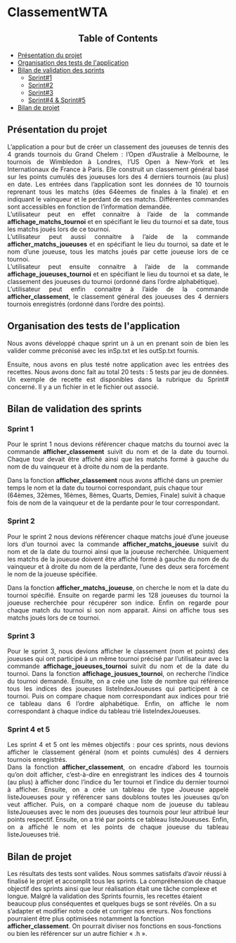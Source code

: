 
# ClassementWTA
## <center>Table of Contents </center>

* [Présentation du projet](#chapter1)
* [Organisation des tests de l'application](#chapter2)
* [Bilan de validation des sprints](#chapter3)
    * [Sprint#1](#section3_1)
    * [Sprint#2](#section3_2) 
    * [Sprint#3](#section3_3)
    * [Sprint#4 & Sprint#5](#section3_4)
* [Bilan de projet](#chapter4)

## Présentation du projet <a class="anchor" id="chapter1"></a>
<div align="justify">L’application a pour but de créer un classement des joueuses de tennis des 4 grands tournois du Grand Chelem : l’Open d’Australie à Melbourne, le tournois de Wimbledon à Londres, l’US Open à New-York et les Internationaux de France à Paris. Elle construit un classement général basé sur les points cumulés des joueuses lors des 4 derniers tournois (au plus) en date. Les entrées dans l’application sont les données de 10 tournois reprenant tous les matchs (des 64èemes de finales à la finale) et en indiquant le vainqueur et le perdant de ces matchs. Différentes commandes sont accessibles en fonction de l’information demandée.

<div align="justify">L’utilisateur peut en effet connaitre à l’aide de la commande <strong>affichage_matchs_tournoi</strong> et en spécifiant le lieu du tournoi et sa date, tous les matchs joués lors de ce tournoi.</div>

<div align="justify">L’utilisateur peut aussi connaitre à l’aide de la commande <strong>afficher_matchs_joueuses</strong> et en spécifiant le lieu du tournoi, sa date et le nom d’une joueuse, tous les matchs joués par cette joueuse lors de ce tournoi.</div>

<div align="justify">L’utilisateur peut ensuite connaitre à l’aide de la commande <strong>affichage_joueuses_tournoi</strong> et en spécifiant le lieu du tournoi et sa date, le classement des joueuses du tournoi (ordonné dans l’ordre alphabétique).</div>

<div align="justify">L’utilisateur peut enfin connaitre à l’aide de la commande <strong>afficher_classement</strong>, le classement général des joueuses des 4 derniers tournois enregistrés (ordonné dans l’ordre des points).</div>

## Organisation des tests de l'application <a class="anchor" id="chapter2"></a>
<div align="justify">Nous avons développé chaque sprint un à un en prenant soin de bien les valider comme préconisé avec les inSp.txt et les outSp.txt fournis.</div>

Ensuite, nous avons en plus testé notre application avec les entrées des recettes. Nous avons donc fait au total 20 tests : 5 tests par jeu de données. Un exemple de recette est disponibles dans la rubrique du Sprint# concerné. Il y a un fichier in et le fichier out associé.</div>

## Bilan de validation des sprints <a class="anchor" id="chapter3"></a>
### Sprint 1 <a class="anchor" id="section3_1"></a> 
<div align="justify">Pour le sprint 1 nous devions référencer chaque matchs du tournoi avec la commande <strong>afficher_classement</strong> suivit du nom et de la date du tournoi. Chaque tour devait être affiché ainsi que les matchs formé à gauche du nom de du vainqueur et à droite du nom de la perdante.  </div>

Dans la fonction <strong>afficher_classement</strong> nous avons affiché dans un premier temps le nom et la date du tournoi correspondant, puis chaque tour (64èmes, 32èmes, 16èmes, 8èmes, Quarts, Demies, Finale) suivit à chaque fois de nom de la vainqueur et de la perdante pour le tour correspondant.</div>

### Sprint 2 <a class="anchor" id="section3_2"></a> 
<div align="justify">Pour le sprint 2 nous devions référencer chaque matchs joué d’une joueuse lors d’un tournoi avec la commande <strong>afficher_matchs_joueuse</strong> suivit du nom et de la date du tournoi ainsi que la joueuse recherchée. Uniquement les matchs de la joueuse doivent être affiché formé à gauche du nom de du vainqueur et à droite du nom de la perdante, l’une des deux sera forcément le nom de la joueuse spécifiée.  

Dans la fonction <strong>afficher_matchs_joueuse</strong>, on cherche le nom et la date du tournoi spécifié. Ensuite on regarde parmi les 128 joueuses du tournoi la joueuse recherchée pour récupérer son indice. Enfin on regarde pour chaque match du tournoi si son nom apparait. Ainsi on affiche tous ses matchs joués lors de ce tournoi.</div>

### Sprint 3 <a class="anchor" id="section3_3"></a> 
<div align="justify">Pour le sprint 3, nous devions afficher le classement (nom et points) des joueuses qui ont participé à un même tournoi précisé par l’utilisateur avec la commande <strong>affichage_joueuses_tournoi</strong> suivit du nom et de la date du tournoi.
Dans la fonction <strong>affichage_jousues_tournoi</strong>, on recherche l’indice du tournoi demandé. Ensuite, on a crée une liste de nombre qui référence tous les indices des joueuses listeIndexJoueuses qui participent à ce tournoi. Puis on compare chaque nom correspondant aux indices pour trié ce tableau dans 6 l’ordre alphabétique. Enfin, on affiche le nom correspondant à chaque indice du tableau trié listeIndexJoueuses. </div>

### Sprint 4 et 5 <a class="anchor" id="section3_4"></a>
<div align="justify">Les sprint 4 et 5 ont les mêmes objectifs : pour ces sprints, nous devions afficher le classement général (nom et points cumulés) des 4 derniers tournois enregistrés.  </div>

<div align="justify">Dans la fonction <strong>afficher_classement</strong>, on encadre d’abord les tournois qu’on doit afficher, c’est-à-dire en enregistrant les indices des 4 tournois (au plus) à afficher donc l’indice du 1er tournoi et l’indice du dernier tournoi à afficher. Ensuite, on a crée un tableau de type Joueuse appelé listeJoueuses pour y référencer sans doublons toutes les joueuses qu’on veut afficher. Puis, on a comparé chaque nom de joueuse du tableau listeJoueuses avec le nom des joueuses des tournois pour leur attribué leur points respectif. Ensuite, on a trié par points ce tableau listeJoueuses. Enfin, on a affiché le nom et les points de chaque joueuse du tableau listeJoueuses trié.</div>

## Bilan de projet <a class="anchor" id="chapter4"></a>
Les résultats des tests sont valides. Nous sommes satisfaits d’avoir réussi à finalisé le projet et accomplit tous les sprints.
La compréhension de chaque objectif des sprints ainsi que leur réalisation était une tâche complexe et longue. Malgré la validation des Sprints fournis, les recettes étaient beaucoup plus conséquentes et quelques bugs se sont révélés. On a su s’adapter et modifier notre code et corriger nos erreurs.
Nos fonctions pourraient être plus optimisées notamment la fonction <strong>afficher_classement</strong>. On pourrait diviser nos fonctions en sous-fonctions ou bien les référencer sur un autre fichier « .h ».
